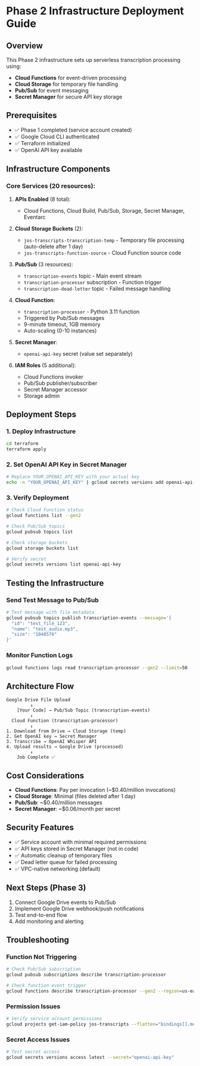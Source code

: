 # Phase 2 Infrastructure Deployment Guide

## Overview
This Phase 2 infrastructure sets up serverless transcription processing using:
- **Cloud Functions** for event-driven processing
- **Cloud Storage** for temporary file handling
- **Pub/Sub** for event messaging
- **Secret Manager** for secure API key storage

## Prerequisites
- ✅ Phase 1 completed (service account created)
- ✅ Google Cloud CLI authenticated
- ✅ Terraform initialized
- ✅ OpenAI API key available

## Infrastructure Components

### Core Services (20 resources):
1. **APIs Enabled** (8 total):
   - Cloud Functions, Cloud Build, Pub/Sub, Storage, Secret Manager, Eventarc

2. **Cloud Storage Buckets** (2):
   - `jos-transcripts-transcription-temp` - Temporary file processing (auto-delete after 1 day)
   - `jos-transcripts-function-source` - Cloud Function source code

3. **Pub/Sub** (3 resources):
   - `transcription-events` topic - Main event stream
   - `transcription-processor` subscription - Function trigger
   - `transcription-dead-letter` topic - Failed message handling

4. **Cloud Function**:
   - `transcription-processor` - Python 3.11 function
   - Triggered by Pub/Sub messages
   - 9-minute timeout, 1GB memory
   - Auto-scaling (0-10 instances)

5. **Secret Manager**:
   - `openai-api-key` secret (value set separately)

6. **IAM Roles** (5 additional):
   - Cloud Functions invoker
   - Pub/Sub publisher/subscriber  
   - Secret Manager accessor
   - Storage admin

## Deployment Steps

### 1. Deploy Infrastructure
```bash
cd terraform
terraform apply
```

### 2. Set OpenAI API Key in Secret Manager
```bash
# Replace YOUR_OPENAI_API_KEY with your actual key
echo -n "YOUR_OPENAI_API_KEY" | gcloud secrets versions add openai-api-key --data-file=-
```

### 3. Verify Deployment
```bash
# Check Cloud Function status
gcloud functions list --gen2

# Check Pub/Sub topics
gcloud pubsub topics list

# Check storage buckets
gcloud storage buckets list

# Verify secret
gcloud secrets versions list openai-api-key
```

## Testing the Infrastructure

### Send Test Message to Pub/Sub
```bash
# Test message with file metadata
gcloud pubsub topics publish transcription-events --message='{
  "id": "test_file_123",
  "name": "test_audio.mp3", 
  "size": "1048576"
}'
```

### Monitor Function Logs
```bash
gcloud functions logs read transcription-processor --gen2 --limit=50
```

## Architecture Flow

```
Google Drive File Upload
         ↓
    [Your Code] → Pub/Sub Topic (transcription-events)
         ↓
  Cloud Function (transcription-processor)
         ↓
1. Download from Drive → Cloud Storage (temp)
2. Get OpenAI key → Secret Manager  
3. Transcribe → OpenAI Whisper API
4. Upload results → Google Drive (processed)
         ↓
    Job Complete ✅
```

## Cost Considerations

- **Cloud Functions**: Pay per invocation (~$0.40/million invocations)
- **Cloud Storage**: Minimal (files deleted after 1 day)
- **Pub/Sub**: ~$0.40/million messages
- **Secret Manager**: ~$0.06/month per secret

## Security Features

- ✅ Service account with minimal required permissions
- ✅ API keys stored in Secret Manager (not in code)
- ✅ Automatic cleanup of temporary files
- ✅ Dead letter queue for failed processing
- ✅ VPC-native networking (default)

## Next Steps (Phase 3)

1. Connect Google Drive events to Pub/Sub
2. Implement Google Drive webhook/push notifications
3. Test end-to-end flow
4. Add monitoring and alerting

## Troubleshooting

### Function Not Triggering
```bash
# Check Pub/Sub subscription
gcloud pubsub subscriptions describe transcription-processor

# Check function event trigger
gcloud functions describe transcription-processor --gen2 --region=us-east2
```

### Permission Issues
```bash
# Verify service account permissions
gcloud projects get-iam-policy jos-transcripts --flatten="bindings[].members" --filter="bindings.members:transcription-service@*"
```

### Secret Access Issues
```bash
# Test secret access
gcloud secrets versions access latest --secret="openai-api-key"
```